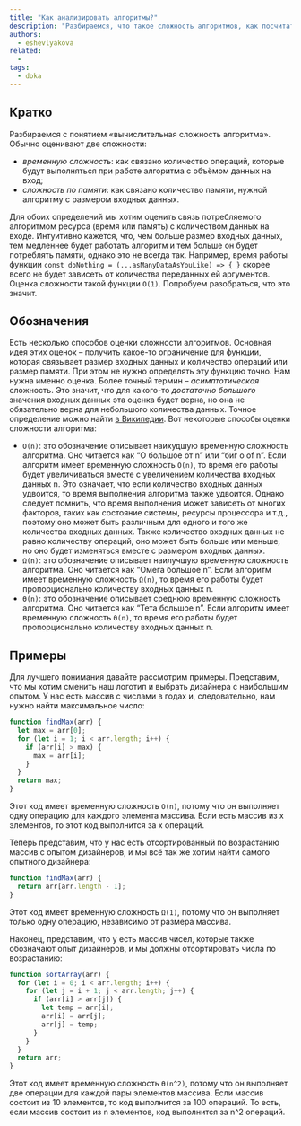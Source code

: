 ```yaml
---
title: "Как анализировать алгоритмы?"
description: "Разбираемся, что такое сложность алгоритмов, как посчитать сложность по времени и по памяти."
authors:
  - eshevlyakova
related:
  -
tags:
  - doka
---
```


## Кратко
Разбираемся с понятием «вычислительная сложность алгоритма». Обычно оценивают две сложности:
- _временную сложность_: как связано количество операций, которые будут выполняться при работе алгоритма с объёмом данных на вход;
- _сложность по памяти_: как связано количество памяти, нужной алгоритму с размером входных данных.

Для обоих определений мы хотим оценить связь потребляемого алгоритмом ресурса (время или память) с количеством данных на входе. Интуитивно кажется, что, чем больше размер входных данных, тем медленнее будет работать алгоритм и тем больше он будет потреблять памяти, однако это не всегда так. Например, время работы функции `const doNothing = (...asManyDataAsYouLike) => { }` скорее всего не будет зависеть от количества переданных ей аргументов. Оценка сложности такой функции `O(1)`. Попробуем разобраться, что это значит.

## Обозначения
Есть несколько способов оценки сложности алгоритмов. Основная идея этих оценок – получить какое-то ограничение для функции, которая связывает размер входных данных и количество операций или размер памяти. При этом не нужно определять эту функцию точно. Нам нужна именно оценка.
Более точный термин – _асимптотическая_ сложность. Это значит, что для какого-то _достаточно большого_ значения входных данных эта оценка будет верна, но она не обязательно верна для небольшого количества данных. Точное определение можно найти [в Википедии](https://ru.wikipedia.org/wiki/%D0%92%D1%8B%D1%87%D0%B8%D1%81%D0%BB%D0%B8%D1%82%D0%B5%D0%BB%D1%8C%D0%BD%D0%B0%D1%8F_%D1%81%D0%BB%D0%BE%D0%B6%D0%BD%D0%BE%D1%81%D1%82%D1%8C).
Вот некоторые способы оценки сложности алгоритма:
- `O(n)`: это обозначение описывает наихудшую временную сложность алгоритма. Оно читается как “О большое от n” или “биг о of n”. Если алгоритм имеет временную сложность `O(n)`, то время его работы будет увеличиваться вместе с увеличением количества входных данных n. Это означает, что если количество входных данных удвоится, то время выполнения алгоритма также удвоится. Однако следует помнить, что время выполнения может зависеть от многих факторов, таких как состояние системы, ресурсы процессора и т.д., поэтому оно может быть различным для одного и того же количества входных данных. Также количество входных данных не равно количеству операций,  оно может быть больше или меньше, но оно будет изменяться вместе с размером входных данных.
- `Ω(n)`: это обозначение описывает наилучшую временную сложность алгоритма. Оно читается как “Омега большое n”. Если алгоритм имеет временную сложность `Ω(n)`, то время его работы будет пропорционально количеству входных данных n.
- `ϴ(n)`: это обозначение описывает среднюю временную сложность алгоритма. Оно читается как “Тета большое n”. Если алгоритм имеет временную сложность `ϴ(n)`, то время его работы будет пропорционально количеству входных данных n.

## Примеры

Для лучшего понимания давайте рассмотрим примеры. Представим, что мы хотим сменить наш логотип и выбрать дизайнера с наибольшим опытом. У нас есть массив с числами в годах и, следовательно, нам нужно найти максимальное число:

```js
function findMax(arr) {
  let max = arr[0];
  for (let i = 1; i < arr.length; i++) {
    if (arr[i] > max) {
      max = arr[i];
    }
  }
  return max;
}
```

Этот код имеет временную сложность `O(n)`, потому что он выполняет одну операцию для каждого элемента массива. Если есть массив из x элементов, то этот код выполнится за x операций.

Теперь представим, что у нас есть отсортированный по возрастанию массив с опытом дизайнеров, и мы всё так же хотим найти самого опытного дизайнера:

```js
function findMax(arr) {
  return arr[arr.length - 1];
}
```

Этот код имеет временную сложность `Ω(1)`, потому что он выполняет только одну операцию, независимо от размера массива.

Наконец, представим, что у есть массив чисел, которые также обозначают опыт дизайнеров, и мы должны отсортировать числа по возрастанию:

```js
function sortArray(arr) {
  for (let i = 0; i < arr.length; i++) {
    for (let j = i + 1; j < arr.length; j++) {
      if (arr[i] > arr[j]) {
        let temp = arr[i];
        arr[i] = arr[j];
        arr[j] = temp;
      }
    }
  }
  return arr;
}
```

Этот код имеет временную сложность `ϴ(n^2)`, потому что он выполняет две операции для каждой пары элементов массива. Если массив состоит из 10 элементов, то код выполнится за 100 операций. То есть, если массив состоит из n элементов, код выполнится за n^2 операций.
